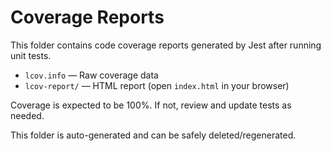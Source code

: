 # Coverage Reports

This folder contains code coverage reports generated by Jest after running unit tests.

- `lcov.info` — Raw coverage data
- `lcov-report/` — HTML report (open `index.html` in your browser)

Coverage is expected to be 100%. If not, review and update tests as needed.

This folder is auto-generated and can be safely deleted/regenerated.
